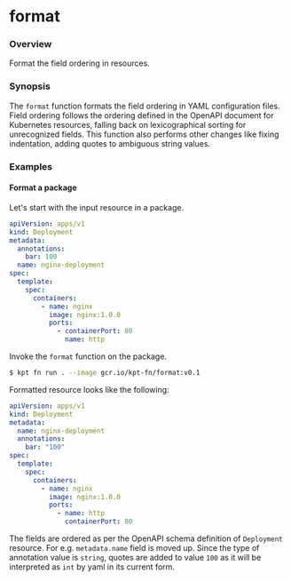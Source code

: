 # format

### Overview

<!--mdtogo:Short-->

Format the field ordering in resources.

<!--mdtogo-->

### Synopsis

<!--mdtogo:Long-->

The `format` function formats the field ordering in YAML configuration files. Field
ordering follows the ordering defined in the OpenAPI document for Kubernetes resources,
falling back on lexicographical sorting for unrecognized fields. This function also performs
other changes like fixing indentation, adding quotes to ambiguous string values.

<!--mdtogo-->

### Examples

<!--mdtogo:Examples-->

#### Format a package

Let's start with the input resource in a package.

```yaml
apiVersion: apps/v1
kind: Deployment
metadata:
  annotations:
    bar: 100
  name: nginx-deployment
spec:
  template:
    spec:
      containers:
        - name: nginx
          image: nginx:1.0.0
          ports:
            - containerPort: 80
              name: http
```

Invoke the `format` function on the package.

```sh
$ kpt fn run . --image gcr.io/kpt-fn/format:v0.1
```

Formatted resource looks like the following:

```yaml
apiVersion: apps/v1
kind: Deployment
metadata:
  name: nginx-deployment
  annotations:
    bar: "100"
spec:
  template:
    spec:
      containers:
        - name: nginx
          image: nginx:1.0.0
          ports:
            - name: http
              containerPort: 80
```

The fields are ordered as per the OpenAPI schema definition of `Deployment` resource. For e.g. `metadata.name` field
is moved up. Since the type of annotation value is `string`, quotes are added to value `100` as it will be interpreted
as `int` by yaml in its current form.

<!--mdtogo-->
